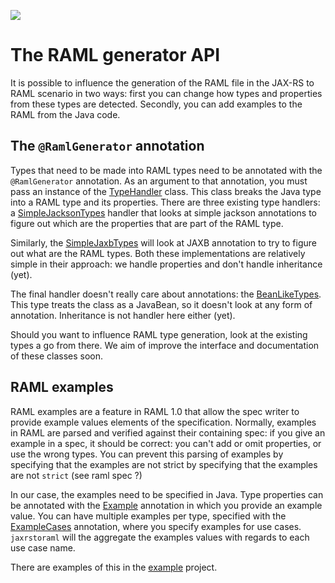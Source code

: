 ![](http://raml.org/images/logo.png)

# The RAML generator API

It is possible to influence the generation of the RAML file in the JAX-RS to RAML scenario in two ways:  first you can 
change how types and properties from these types are detected.  Secondly, you can add examples to the RAML from the Java 
code.

## The `@RamlGenerator` annotation

Types that need to be made into RAML types need to be annotated with the `@RamlGenerator` annotation.  As an argument to 
that annotation, you must pass an instance of the [TypeHandler](src/main/java/org/raml/jaxrs/plugins/TypeHandler.java) class.
This class breaks the Java type into a RAML type and its properties.  There are three existing type handlers:  a 
[SimpleJacksonTypes](src/main/java/org/raml/jaxrs/handlers/SimpleJacksonTypes.java) handler that looks at simple jackson 
annotations to figure out which are the properties that are part of the RAML type.  

Similarly, the [SimpleJaxbTypes](src/main/java/org/raml/jaxrs/handlers/SimpleJaxbTypes.java) will look at JAXB annotation 
to try to figure out what are the RAML types.  Both these implementations are relatively simple in their approach:  we 
handle properties and don't handle inheritance (yet).

The final handler doesn't really care about annotations: the [BeanLikeTypes](src/main/java/org/raml/jaxrs/handlers/BeanLikeTypes.java).
This type treats the class as a JavaBean, so it doesn't look at any form of annotation.  Inheritance is not handler here either (yet).

Should you want to influence RAML type generation, look at the existing types a go from there.  We aim of improve the interface 
and documentation of these classes soon.


## RAML examples

RAML examples are a feature in RAML 1.0 that allow the spec writer to provide example values elements of the specification.
Normally, examples in RAML are parsed and verified against their containing spec:  if you give an example  in a spec, it should 
be correct:  you can't add or omit properties, or use the wrong types.  You can prevent this parsing of examples by specifying 
that the examples are not strict by specifying that the examples are not `strict` (see raml spec ?)

In our case, the examples need to be specified in Java.  Type properties can be annotated with the
[Example](src/main/java/org/raml/jaxrs/common/Example.java) annotation in which you provide an example value.  You can have 
multiple examples per type, specified with the [ExampleCases](src/main/java/org/raml/jaxrs/common/ExampleCases.java) annotation, where
you specify examples for use cases.  `jaxrstoraml` will the aggregate the examples values with regards to each use case name.

There are examples of this in the 
[example](../jaxrs-to-raml-examples/jaxrs-to-raml-maven-examples/jaxrs-to-raml-raml-examples) project.
